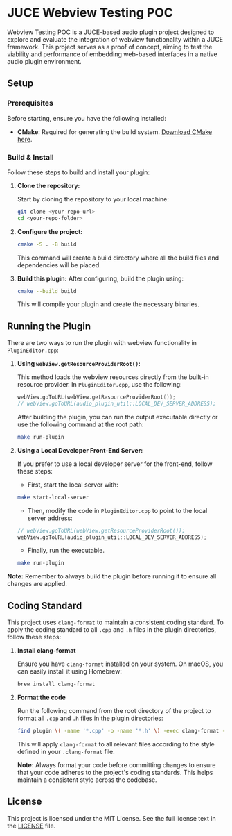 # JUCE Webview Testing POC

Webview Testing POC is a JUCE-based audio plugin project designed to explore and evaluate the integration of webview functionality within a JUCE framework. This project serves as a proof of concept, aiming to test the viability and performance of embedding web-based interfaces in a native audio plugin environment.

## Setup

### Prerequisites

Before starting, ensure you have the following installed:

- **CMake**: Required for generating the build system. [Download CMake here](https://cmake.org/download/).

### Build & Install

Follow these steps to build and install your plugin:

1. **Clone the repository:**

   Start by cloning the repository to your local machine:

   ```bash
   git clone <your-repo-url>
   cd <your-repo-folder>
   ```

2. **Configure the project:**

   ```bash
   cmake -S . -B build
   ```

   This command will create a build directory where all the build files and dependencies will be placed.

3. **Build this plugin:**
   After configuring, build the plugin using:

   ```bash
   cmake --build build
   ```

   This will compile your plugin and create the necessary binaries.

## Running the Plugin

There are two ways to run the plugin with webview functionality in `PluginEditor.cpp`:

1. **Using `webView.getResourceProviderRoot()`:**

   This method loads the webview resources directly from the built-in resource provider. In `PluginEditor.cpp`, use the following:

   ```cpp
   webView.goToURL(webView.getResourceProviderRoot());
   // webView.goToURL(audio_plugin_util::LOCAL_DEV_SERVER_ADDRESS);
   ```

   After building the plugin, you can run the output executable directly or use the following command at the root path:

   ```bash
   make run-plugin
   ```

2. **Using a Local Developer Front-End Server:**

   If you prefer to use a local developer server for the front-end, follow these steps:

   - First, start the local server with:

   ```bash
   make start-local-server
   ```

   - Then, modify the code in `PluginEditor.cpp` to point to the local server address:

   ```cpp
   // webView.goToURL(webView.getResourceProviderRoot());
   webView.goToURL(audio_plugin_util::LOCAL_DEV_SERVER_ADDRESS);
   ```

   - Finally, run the executable.

   ```bash
   make run-plugin
   ```

**Note:** Remember to always build the plugin before running it to ensure all changes are applied.

## Coding Standard

This project uses `clang-format` to maintain a consistent coding standard. To apply the coding standard to all `.cpp` and `.h` files in the plugin directories, follow these steps:

1. **Install clang-format**

   Ensure you have `clang-format` installed on your system. On macOS, you can easily install it using Homebrew:

   ```bash
   brew install clang-format
   ```

2. **Format the code**

   Run the following command from the root directory of the project to format all `.cpp` and `.h` files in the plugin directories:

   ```bash
   find plugin \( -name '*.cpp' -o -name '*.h' \) -exec clang-format -i {} +
   ```

   This will apply `clang-format` to all relevant files according to the style defined in your `.clang-format` file.

   **Note:** Always format your code before committing changes to ensure that your code adheres to the project's coding standards. This helps maintain a consistent style across the codebase.

## License

This project is licensed under the MIT License. See the full license text in the [LICENSE](https://opensource.org/license/mit) file.
